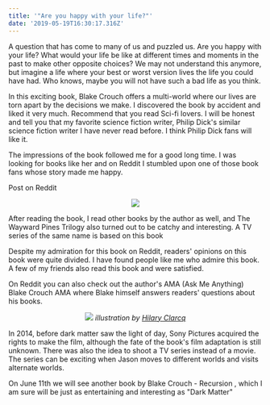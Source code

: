 ```yaml
---
title: '"Are you happy with your life?"'
date: '2019-05-19T16:30:17.316Z'
---
```


A question that has come to many of us and puzzled us. Are you happy with your life? What would your life be like at different times and moments in the past to make other opposite choices? We may not understand this anymore, but imagine a life where your best or worst version lives the life you could have had. Who knows, maybe you will not have such a bad life as you think.

<!-- read more -->

In this exciting book, Blake Crouch offers a multi-world where our lives are torn apart by the decisions we make. I discovered the book by accident and liked it very much. Recommend that you read Sci-fi lovers. I will be honest and tell you that my favorite science fiction writer, Philip Dick's similar science fiction writer I have never read before. I think Philip Dick fans will like it.

The impressions of the book followed me for a good long time. I was looking for books like her and on Reddit I stumbled upon one of those book fans whose story made me happy.

Post on Reddit

<p align="center">
  <img src="https://zolianipanda.files.wordpress.com/2019/05/cleanshot-2019-05-09-at-13.55.19402x.png?w=663&h=203&zoom=2" />
</p>

After reading the book, I read other books by the author as well, and The Wayward Pines Trilogy also turned out to be catchy and interesting. A TV series of the same name is based on this book

Despite my admiration for this book on Reddit, readers' opinions on this book were quite divided. I have found people like me who admire this book. A few of my friends also read this book and were satisfied.

On Reddit you can also check out the author's AMA (Ask Me Anything) Blake Crouch AMA where Blake himself answers readers' questions about his books.

<p align="center">
  <img src="https://pbs.twimg.com/media/FODxClmVcAYi5wi?format=jpg&name=small" />
  <em>illustration by <a href="https://twitter.com/blakecrouch1/status/1504477293002981381" target="_blank">Hilary Clarcq</a></em>
</p>

In 2014, before dark matter saw the light of day, Sony Pictures acquired the rights to make the film, although the fate of the book's film adaptation is still unknown. There was also the idea to shoot a TV series instead of a movie. The series can be exciting when Jason moves to different worlds and visits alternate worlds.

On June 11th we will see another book by Blake Crouch - Recursion , which I am sure will be just as entertaining and interesting as "Dark Matter"
